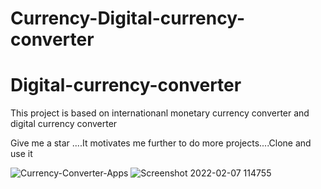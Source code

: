 # Currency-Digital-currency-converter

# Digital-currency-converter

This project is based on internationanl monetary currency converter and digital currency converter

Give me a star ....It motivates me further to do more projects....Clone and use it

![Currency-Converter-Apps](https://user-images.githubusercontent.com/66834895/152747483-8752212c-a8f0-4cba-8d6d-890cc861c88a.jpg)
![Screenshot 2022-02-07 114755](https://user-images.githubusercontent.com/66834895/152747715-7758b095-3c8e-47e6-b1ab-4d27d7df89e6.jpg)
